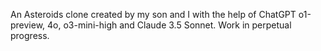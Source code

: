 An Asteroids clone created by my son and I with the help of ChatGPT o1-preview, 4o, o3-mini-high and Claude 3.5 Sonnet. Work in perpetual progress.

